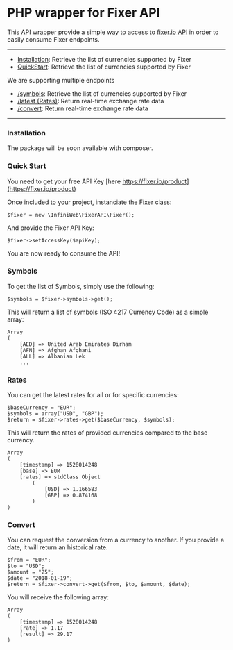 # PHP wrapper for Fixer API

This API wrapper provide a simple way to access to [fixer.io API](https://fixer.io/documentation) in order to easily consume Fixer endpoints.

---

- [Installation](#installation): Retrieve the list of currencies supported by Fixer
- [QuickStart](#quick-start): Retrieve the list of currencies supported by Fixer


We are supporting multiple endpoints

- [/symbols](#symbols): Retrieve the list of currencies supported by Fixer
- [/latest (Rates)](#rates): Return real-time exchange rate data
- [/convert](#convert): Return real-time exchange rate data

---

### Installation

The package will be soon available with composer.

### Quick Start

You need to get your free API Key [here https://fixer.io/product](https://fixer.io/product)

Once included to your project, instanciate the Fixer class:

    $fixer = new \InfiniWeb\FixerAPI\Fixer();

And provide the Fixer API Key:

    $fixer->setAccessKey($apiKey);

You are now ready to consume the API!

### Symbols

To get the list of Symbols, simply use the following:

    $symbols = $fixer->symbols->get();

This will return a list of symbols (ISO 4217 Currency Code) as a simple array:

    Array
    (
        [AED] => United Arab Emirates Dirham
        [AFN] => Afghan Afghani
        [ALL] => Albanian Lek
        ...

### Rates

You can get the latest rates for all or for specific currencies:

    $baseCurrency = "EUR";
    $symbols = array("USD", "GBP");
    $return = $fixer->rates->get($baseCurrency, $symbols);

This will return the rates of provided currencies compared to the base currency.

    Array
    (
        [timestamp] => 1528014248
        [base] => EUR
        [rates] => stdClass Object
            (
                [USD] => 1.166583
                [GBP] => 0.874168
            )
    )


### Convert

You can request the conversion from a currency to another. If you provide a date, it will return an historical rate.

    $from = "EUR";
    $to = "USD";
    $amount = "25";
    $date = "2018-01-19";
    $return = $fixer->convert->get($from, $to, $amount, $date);

You will receive the following array:

    Array
    (
        [timestamp] => 1528014248
        [rate] => 1.17
        [result] => 29.17
    )

